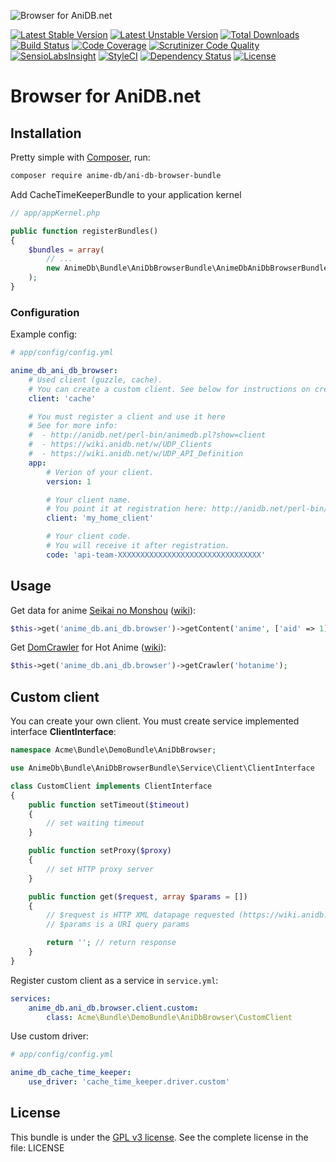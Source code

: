 ![Browser for AniDB.net](http://anime-db.org/bundles/animedboffsite/images/anidb.net.png)

[![Latest Stable Version](https://poser.pugx.org/anime-db/ani-db-browser-bundle/v/stable.png)](https://packagist.org/packages/anime-db/ani-db-browser-bundle)
[![Latest Unstable Version](https://poser.pugx.org/anime-db/ani-db-browser-bundle/v/unstable.png)](https://packagist.org/packages/anime-db/ani-db-browser-bundle)
[![Total Downloads](https://poser.pugx.org/anime-db/ani-db-browser-bundle/downloads)](https://packagist.org/packages/anime-db/ani-db-browser-bundle)
[![Build Status](https://travis-ci.org/anime-db/ani-db-browser-bundle.svg?branch=master)](https://travis-ci.org/anime-db/ani-db-browser-bundle)
[![Code Coverage](https://scrutinizer-ci.com/g/anime-db/ani-db-browser-bundle/badges/coverage.png?b=master)](https://scrutinizer-ci.com/g/anime-db/ani-db-browser-bundle/?branch=master)
[![Scrutinizer Code Quality](https://scrutinizer-ci.com/g/anime-db/ani-db-browser-bundle/badges/quality-score.png?b=master)](https://scrutinizer-ci.com/g/anime-db/ani-db-browser-bundle/?branch=master)
[![SensioLabsInsight](https://insight.sensiolabs.com/projects/0e383920-eaf5-474a-b998-a00462485827/mini.png)](https://insight.sensiolabs.com/projects/0e383920-eaf5-474a-b998-a00462485827)
[![StyleCI](https://styleci.io/repos/19101337/shield)](https://styleci.io/repos/19101337)
[![Dependency Status](https://www.versioneye.com/user/projects/5746f4afce8d0e00360bd712/badge.svg?style=flat-square)](https://www.versioneye.com/user/projects/5746f4afce8d0e00360bd712)
[![License](https://poser.pugx.org/anime-db/ani-db-browser-bundle/license.png)](https://packagist.org/packages/anime-db/ani-db-browser-bundle)

Browser for AniDB.net
=====================

## Installation

Pretty simple with [Composer](http://packagist.org), run:

```sh
composer require anime-db/ani-db-browser-bundle
```

Add CacheTimeKeeperBundle to your application kernel

```php
// app/appKernel.php

public function registerBundles()
{
    $bundles = array(
        // ...
        new AnimeDb\Bundle\AniDbBrowserBundle\AnimeDbAniDbBrowserBundle(),
    );
}
```

### Configuration

Example config:

```yml
# app/config/config.yml

anime_db_ani_db_browser:
    # Used client (guzzle, cache).
    # You can create a custom client. See below for instructions on creating your own client.
    client: 'cache'

    # You must register a client and use it here
    # See for more info:
    #  - http://anidb.net/perl-bin/animedb.pl?show=client
    #  - https://wiki.anidb.net/w/UDP_Clients
    #  - https://wiki.anidb.net/w/UDP_API_Definition
    app:
        # Verion of your client.
        version: 1

        # Your client name.
        # You point it at registration here: http://anidb.net/perl-bin/animedb.pl?show=client
        client: 'my_home_client'

        # Your client code.
        # You will receive it after registration.
        code: 'api-team-XXXXXXXXXXXXXXXXXXXXXXXXXXXXXXXX'
```

## Usage

Get data for anime [Seikai no Monshou](http://anidb.net/perl-bin/animedb.pl?show=anime&aid=1)
([wiki](https://wiki.anidb.info/w/HTTP_API_Definition#Anime)):

```php
$this->get('anime_db.ani_db.browser')->getContent('anime', ['aid' => 1]);
```

Get [DomCrawler](http://symfony.com/doc/current/components/dom_crawler.html) for Hot Anime
([wiki](https://wiki.anidb.info/w/HTTP_API_Definition#Hot_Anime)):

```php
$this->get('anime_db.ani_db.browser')->getCrawler('hotanime');
```

## Custom client

You can create your own client. You must create service implemented interface **ClientInterface**:

```php
namespace Acme\Bundle\DemoBundle\AniDbBrowser;

use AnimeDb\Bundle\AniDbBrowserBundle\Service\Client\ClientInterface

class CustomClient implements ClientInterface
{
    public function setTimeout($timeout)
    {
        // set waiting timeout
    }

    public function setProxy($proxy)
    {
        // set HTTP proxy server
    }

    public function get($request, array $params = [])
    {
        // $request is HTTP XML datapage requested (https://wiki.anidb.info/w/HTTP_API_Definition#Parameters)
        // $params is a URI query params

        return ''; // return response
    }
}
```

Register custom client as a service in `service.yml`:

```yml
services:
    anime_db.ani_db.browser.client.custom:
        class: Acme\Bundle\DemoBundle\AniDbBrowser\CustomClient
```

Use custom driver:

```yml
# app/config/config.yml

anime_db_cache_time_keeper:
    use_driver: 'cache_time_keeper.driver.custom'
```

## License

This bundle is under the [GPL v3 license](http://opensource.org/licenses/GPL-3.0).
See the complete license in the file: LICENSE
